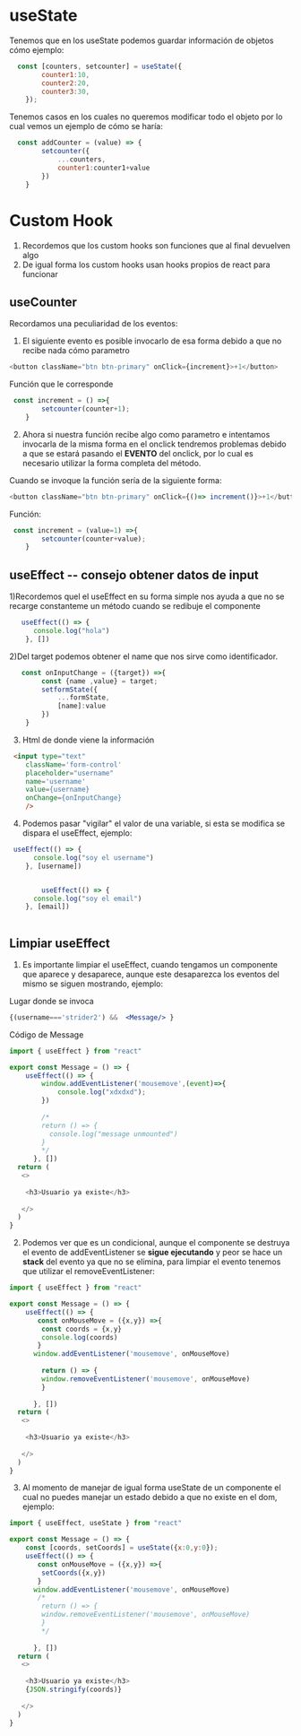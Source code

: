 # useState
Tenemos que en los useState podemos guardar información de objetos cómo ejemplo:
``` Javascript
  const [counters, setcounter] = useState({
        counter1:10,
        counter2:20,
        counter3:30,
    });   
```
Tenemos casos en los cuales no queremos modificar todo el objeto por lo cual vemos un ejemplo de cómo se haría:
``` Javascript
  const addCounter = (value) => {
        setcounter({
            ...counters,
            counter1:counter1+value
        })   
    }
```

# Custom Hook
1) Recordemos que los custom hooks son funciones que al final devuelven algo
2) De igual forma los custom hooks usan hooks propios de react para funcionar

## useCounter
Recordamos una peculiaridad de los eventos:

1) El siguiente evento es posible invocarlo de esa forma debido a que no recibe nada cómo parametro
``` Javascript
<button className="btn btn-primary" onClick={increment}>+1</button>
```
Función que le corresponde
``` Javascript
 const increment = () =>{
        setcounter(counter+1);
    }
```
2) Ahora si nuestra función recibe algo como parametro e intentamos invocarla de la misma forma en el onclick tendremos problemas debido a que se estará pasando el **EVENTO** del onclick, por lo cual es necesario utilizar la forma completa del método. 

Cuando se invoque la función sería de la siguiente forma:

``` Javascript
<button className="btn btn-primary" onClick={()=> increment()}>+1</button>
```
Función: 
``` Javascript
 const increment = (value=1) =>{
        setcounter(counter+value);
    }
```

## useEffect  -- consejo obtener datos de input 

1)Recordemos quel el useEffect en su forma simple nos ayuda a que no se recarge constanteme un método cuando se redibuje el componente

``` Javascript
   useEffect(() => {
      console.log("hola")
    }, [])
```
2)Del target podemos obtener el name que nos sirve como identificador.

``` Javascript
   const onInputChange = ({target}) =>{
        const {name ,value} = target;
        setformState({
            ...formState,
            [name]:value
        })
    }
```
3) Html de donde viene la información
``` html
 <input type="text"
    className='form-control'
    placeholder="username"
    name='username'
    value={username}
    onChange={onInputChange}
    />
```
4) Podemos pasar "vigilar" el valor de una variable, si esta se modifica se dispara el useEffect, ejemplo: 
``` javascript
 useEffect(() => {
      console.log("soy el username")
    }, [username])


        useEffect(() => {
      console.log("soy el email")
    }, [email])
    
```
## Limpiar useEffect
1) Es importante limpiar el useEffect, cuando tengamos un componente que aparece y desaparece, aunque este desaparezca los eventos del mismo se siguen mostrando, ejemplo:

Lugar donde se invoca 
``` jsx
{(username==='strider2') &&  <Message/> }
```
Código de Message
``` javascript
import { useEffect } from "react"

export const Message = () => {
    useEffect(() => {
        window.addEventListener('mousemove',(event)=>{
            console.log("xdxdxd");
        })
      
        /*
        return () => {
          console.log("message unmounted")
        }
        */
      }, [])
  return (
   <>
   
    <h3>Usuario ya existe</h3>
   
   </>
  )
}
```
2) Podemos ver que es un condicional, aunque el componente se destruya el evento de addEventListener se **sigue ejecutando** y peor se hace un **stack** del evento ya que no se elimina, para limpiar el evento tenemos que utilizar el removeEventListener: 

``` javascript
import { useEffect } from "react"

export const Message = () => {
    useEffect(() => {
       const onMouseMove = ({x,y}) =>{
        const coords = {x,y}
        console.log(coords)
       }
      window.addEventListener('mousemove', onMouseMove)
        
        return () => {
        window.removeEventListener('mousemove', onMouseMove)
        }
        
      }, [])
  return (
   <>
   
    <h3>Usuario ya existe</h3>
   
   </>
  )
}
```
3) Al momento de manejar de igual forma useState de un componente el cual no puedes manejar un estado debido a que no existe en el dom, ejemplo:

``` javascript
import { useEffect, useState } from "react"

export const Message = () => {
    const [coords, setCoords] = useState({x:0,y:0});
    useEffect(() => {
       const onMouseMove = ({x,y}) =>{
        setCoords({x,y})
       }
      window.addEventListener('mousemove', onMouseMove)
       /* 
        return () => {
        window.removeEventListener('mousemove', onMouseMove)
        }
        */
        
      }, [])
  return (
   <>
   
    <h3>Usuario ya existe</h3>
    {JSON.stringify(coords)}
   
   </>
  )
}
```